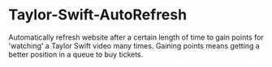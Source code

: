 # Taylor-Swift-AutoRefresh
Automatically refresh website after a certain length of time to gain points for 'watching' a Taylor Swift video many times. Gaining points means getting a better position in a queue to buy tickets. 
